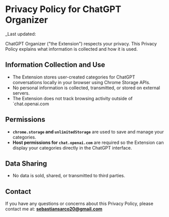# Privacy Policy for ChatGPT Organizer

_Last updated:  

ChatGPT Organizer ("the Extension") respects your privacy. This Privacy Policy explains what information is collected and how it is used.

## Information Collection and Use
- The Extension stores user-created categories for ChatGPT conversations locally in your browser using Chrome Storage APIs.
- No personal information is collected, transmitted, or stored on external servers.
- The Extension does not track browsing activity outside of `chat.openai.com 

## Permissions
- **`chrome.storage` and `unlimitedStorage`** are used to save and manage your categories.
- **Host permissions for `chat.openai.com`** are required so the Extension can display your categories directly in the ChatGPT interface.



## Data Sharing
- No data is sold, shared, or transmitted to third parties.


## Contact
If you have any questions or concerns about this Privacy Policy, please contact me at: **sebastiansarco20@gmail.com** 
